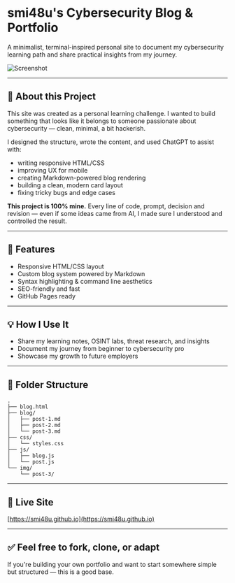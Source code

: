 # smi48u's Cybersecurity Blog & Portfolio

A minimalist, terminal-inspired personal site to document my cybersecurity learning path and share practical insights from my journey.

![Screenshot](img/preview.png)

---

## 🔎 About this Project

This site was created as a personal learning challenge. I wanted to build something that looks like it belongs to someone passionate about cybersecurity — clean, minimal, a bit hackerish.

I designed the structure, wrote the content, and used ChatGPT to assist with:
- writing responsive HTML/CSS
- improving UX for mobile
- creating Markdown-powered blog rendering
- building a clean, modern card layout
- fixing tricky bugs and edge cases

**This project is 100% mine.** Every line of code, prompt, decision and revision — even if some ideas came from AI, I made sure I understood and controlled the result.

---

## 🚀 Features

- Responsive HTML/CSS layout
- Custom blog system powered by Markdown
- Syntax highlighting & command line aesthetics
- SEO-friendly and fast
- GitHub Pages ready

---

## 💡 How I Use It

- Share my learning notes, OSINT labs, threat research, and insights
- Document my journey from beginner to cybersecurity pro
- Showcase my growth to future employers

---

## 📁 Folder Structure

```
.
├── blog.html
├── blog/
│   ├── post-1.md
│   ├── post-2.md
│   └── post-3.md
├── css/
│   └── styles.css
├── js/
│   ├── blog.js
│   └── post.js
└── img/
    └── post-3/
```

---

## 📖 Live Site

[https://smi48u.github.io](https://smi48u.github.io)

---

## ✅ Feel free to fork, clone, or adapt

If you're building your own portfolio and want to start somewhere simple but structured — this is a good base.
